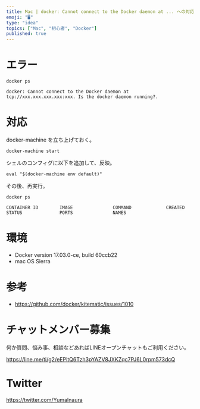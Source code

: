 ```yaml
---
title: Mac | docker: Cannot connect to the Docker daemon at ... への対応
emoji: "🖥"
type: "idea"
topics: ["Mac", "初心者", "Docker"]
published: true
---
```


# エラー

```
docker ps 

docker: Cannot connect to the Docker daemon at tcp://xxx.xxx.xxx.xxx:xxx. Is the docker daemon running?.
```

# 対応


docker-machine を立ち上げておく。

```
docker-machine start
```

シェルのコンフィグに以下を追加して、反映。

```:~/.zshrc
eval "$(docker-machine env default)"
```

その後、再実行。

```
docker ps

CONTAINER ID        IMAGE               COMMAND             CREATED             STATUS              PORTS               NAMES
```

# 環境

- Docker version 17.03.0-ce, build 60ccb22
- mac OS Sierra

# 参考

- https://github.com/docker/kitematic/issues/1010








<!-- Update From Qiita API -->

# チャットメンバー募集


何か質問、悩み事、相談などあればLINEオープンチャットもご利用ください。

https://line.me/ti/g2/eEPltQ6Tzh3pYAZV8JXKZqc7PJ6L0rpm573dcQ





# Twitter


https://twitter.com/YumaInaura


<!-- Update From Qiita API -->


